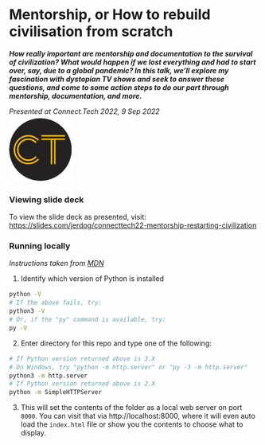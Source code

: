 # Mentorship, or How to rebuild civilisation from scratch
***How really important are mentorship and documentation to the survival of civilization? What would happen if we lost everything and had to start over, say, due to a global pandemic? In this talk, we’ll explore my fascination with dystopian TV shows and seek to answer these questions, and come to some action steps to do our part through mentorship, documentation, and more.***

*Presented at Connect.Tech 2022, 9 Sep 2022*   
<img src="https://github.com/jerdog/mentorship-restarting-civilization/blob/connecttech22/connectTech2022_transparent.png" width="25%" height="25%" alt="Connect.Tech 2022 logo" />

### Viewing slide deck
To view the slide deck as presented, visit: https://slides.com/jerdog/connecttech22-mentorship-restarting-civilization

### Running locally
_Instructions taken from [MDN](https://developer.mozilla.org/en-US/docs/Learn/Common_questions/set_up_a_local_testing_server)_

1. Identify which version of Python is installed
```bash
python -V
# If the above fails, try:
python3 -V
# Or, if the "py" command is available, try:
py -V
```

2. Enter directory for this repo and type one of the following:
```bash
# If Python version returned above is 3.X
# On Windows, try "python -m http.server" or "py -3 -m http.server"
python3 -m http.server
# If Python version returned above is 2.X
python -m SimpleHTTPServer
```

3. This will set the contents of the folder as a local web server on port `8000`. You can visit that via http://localhost:8000, where it will even auto load the `index.html` file or show you the contents to choose what to display.
